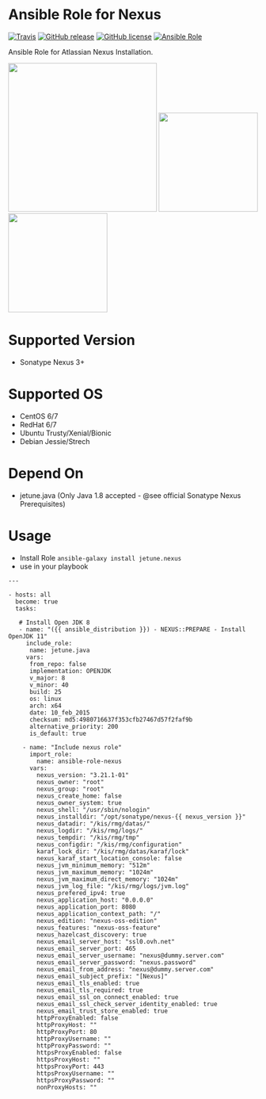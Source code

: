 # Ansible Role for Nexus

[![Travis](https://img.shields.io/travis/kube-cloud/ansible-role-nexus.svg)](https://travis-ci.org/kube-cloud/ansible-role-nexus)
[![GitHub release](https://img.shields.io/github/release/kube-cloud/ansible-role-nexus.svg)](https://github.com/kube-cloud/ansible-role-nexus)
[![GitHub license](https://img.shields.io/github/license/kube-cloud/ansible-role-nexus.svg)](https://github.com/kube-cloud/ansible-role-nexus/blob/master/LICENSE)
[![Ansible Role](https://img.shields.io/ansible/role/d/47147.svg?style=flat)](https://galaxy.ansible.com/kube-cloud/nexus)

Ansible Role for Atlassian Nexus Installation.

<a href="https://www.kube-cloud.com/"><img width="300" src="https://kube-cloud.com/images/branding/logo/kubecloud-logo-single_writing_horizontal_color_300x112px.png" /></a>
<a href="https://www.redhat.com/fr/technologies/management/ansible"><img width="200" src="https://getvectorlogo.com/wp-content/uploads/2019/01/red-hat-ansible-vector-logo.png" /></a>
<a href="https://www.sonatype.com//"><img width="200" src="https://avatars1.githubusercontent.com/u/44938?s=280&v=4" /></a>

# Supported Version

* Sonatype Nexus 3+

# Supported OS

* CentOS 6/7
* RedHat 6/7
* Ubuntu Trusty/Xenial/Bionic
* Debian Jessie/Strech

# Depend On

* jetune.java (Only Java 1.8 accepted - @see official Sonatype Nexus Prerequisites)

# Usage

* Install Role ``` ansible-galaxy install jetune.nexus ```
* use in your playbook
```
---

- hosts: all
  become: true
  tasks:
	
   # Install Open JDK 8
   - name: "({{ ansible_distribution }}) - NEXUS::PREPARE - Install OpenJDK 11"
     include_role:
      name: jetune.java
     vars:
      from_repo: false
      implementation: OPENJDK
      v_major: 8
      v_minor: 40
      build: 25
      os: linux
      arch: x64
      date: 10_feb_2015
      checksum: md5:4980716637f353cfb27467d57f2faf9b
      alternative_priority: 200
      is_default: true

    - name: "Include nexus role"
      import_role:
        name: ansible-role-nexus
      vars:
        nexus_version: "3.21.1-01"
        nexus_owner: "root"
        nexus_group: "root"
        nexus_create_home: false
        nexus_owner_system: true
        nexus_shell: "/usr/sbin/nologin"
        nexus_installdir: "/opt/sonatype/nexus-{{ nexus_version }}"
        nexus_datadir: "/kis/rmg/datas/"
        nexus_logdir: "/kis/rmg/logs/"
        nexus_tempdir: "/kis/rmg/tmp"
        nexus_configdir: "/kis/rmg/configuration"
        karaf_lock_dir: "/kis/rmg/datas/karaf/lock"
        nexus_karaf_start_location_console: false
        nexus_jvm_minimum_memory: "512m"
        nexus_jvm_maximum_memory: "1024m"
        nexus_jvm_maximum_direct_memory: "1024m"
        nexus_jvm_log_file: "/kis/rmg/logs/jvm.log"
        nexus_prefered_ipv4: true
        nexus_application_host: "0.0.0.0"
        nexus_application_port: 8080
        nexus_application_context_path: "/"
        nexus_edition: "nexus-oss-edition"
        nexus_features: "nexus-oss-feature"
        nexus_hazelcast_discovery: true
        nexus_email_server_host: "ssl0.ovh.net"
        nexus_email_server_port: 465
        nexus_email_server_username: "nexus@dummy.server.com"
        nexus_email_server_password: "nexus.password"
        nexus_email_from_address: "nexus@dummy.server.com"
        nexus_email_subject_prefix: "[Nexus]"
        nexus_email_tls_enabled: true
        nexus_email_tls_required: true
        nexus_email_ssl_on_connect_enabled: true
        nexus_email_ssl_check_server_identity_enabled: true
        nexus_email_trust_store_enabled: true
        httpProxyEnabled: false
        httpProxyHost: ""
        httpProxyPort: 80
        httpProxyUsername: ""
        httpProxyPassword: ""
        httpsProxyEnabled: false
        httpsProxyHost: ""
        httpsProxyPort: 443
        httpsProxyUsername: ""
        httpsProxyPassword: ""
        nonProxyHosts: ""
